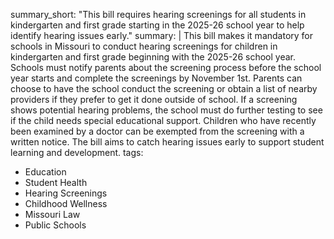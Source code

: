 summary_short: "This bill requires hearing screenings for all students in kindergarten and first grade starting in the 2025-26 school year to help identify hearing issues early."
summary: |
  This bill makes it mandatory for schools in Missouri to conduct hearing screenings for children in kindergarten and first grade beginning with the 2025-26 school year. Schools must notify parents about the screening process before the school year starts and complete the screenings by November 1st. Parents can choose to have the school conduct the screening or obtain a list of nearby providers if they prefer to get it done outside of school. If a screening shows potential hearing problems, the school must do further testing to see if the child needs special educational support. Children who have recently been examined by a doctor can be exempted from the screening with a written notice. The bill aims to catch hearing issues early to support student learning and development.
tags:
  - Education
  - Student Health
  - Hearing Screenings
  - Childhood Wellness
  - Missouri Law
  - Public Schools
